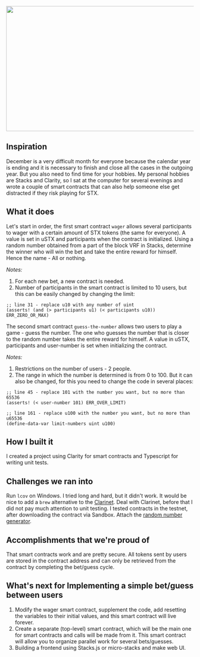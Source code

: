 <p align="center">
<img width="735" height="335" src="https://i.imgur.com/OzMB9le.png">
</p>

## Inspiration

December is a very difficult month for everyone because the calendar year is ending and it is necessary to finish and close all the cases in the outgoing year. But you also need to find time for your hobbies.
My personal hobbies are Stacks and Clarity, so I sat at the computer for several evenings and wrote a couple of smart contracts that can also help someone else get distracted if they risk playing for STX.

## What it does

Let's start in order, the first smart contract `wager` allows several participants to wager with a certain amount of STX tokens (the same for everyone). A value is set in uSTX and participants when the contract is initialized.
Using a random number obtained from a part of the block VRF in Stacks, determine the winner who will win the bet and take the entire reward for himself. Hence the name - All or nothing.

_Notes:_

<ol>
<li>For each new bet, a new contract is needed.</li>
<li>Number of participants in the smart contract is limited to 10 users, but this can be easily changed by changing the limit:</li>
</ol>

```
;; line 31 - replace u10 with any number of uint
(asserts! (and (> participants u1) (< participants u10)) ERR_ZERO_OR_MAX)
```

The second smart contract `guess-the-number` allows two users to play a game - guess the number. The one who guesses the number that is closer to the random number takes the entire reward for himself. A value in uSTX, participants and user-number is set when initializing the contract.

_Notes:_

<ol>
<li>Restrictions on the number of users - 2 people.</li>
<li>The range in which the number is determined is from 0 to 100. But it can also be changed, for this you need to change the code in several places:</li>
</ol>

```
;; line 45 - replace 101 with the number you want, but no more than 65536
(asserts! (< user-number 101) ERR_OVER_LIMIT)

;; line 161 - replace u100 with the number you want, but no more than u65536
(define-data-var limit-numbers uint u100)
```

## How I built it

I created a project using Clarity for smart contracts and Typescript for writing unit tests.

## Challenges we ran into

Run `lcov` on Windows. I tried long and hard, but it didn't work. It would be nice to add a `brew` alternative to the [Clarinet](https://github.com/hirosystems/clarinet).
Deal with Clarinet, before that I did not pay much attention to unit testing. I tested contracts in the testnet, after downloading the contract via Sandbox.
Attach the [random number generator](https://github.com/FriendsFerdinand/random-test/tree/main/contracts).

## Accomplishments that we're proud of

That smart contracts work and are pretty secure. All tokens sent by users are stored in the contract address and can only be retrieved from the contract by completing the bet/guess cycle.

## What's next for Implementing a simple bet/guess between users

<ol>
<li>Modify the wager smart contract, supplement the code, add resetting the variables to their initial values, and this smart contract will live forever.</li>
<li>Create a separate (top-level) smart contract, which will be the main one for smart contracts and calls will be made from it. This smart contract will allow you to organize parallel work for several bets/guesses.</li>
<li>Building a frontend using Stacks.js or micro-stacks and make web UI.</li>
</ol>
